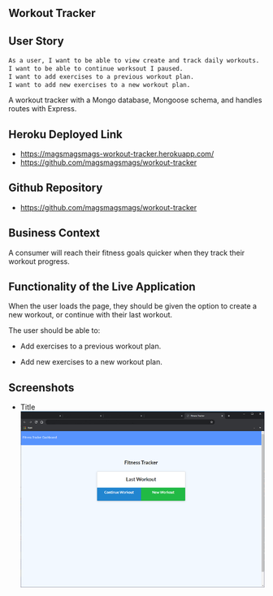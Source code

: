 ## Workout Tracker

## User Story

```
As a user, I want to be able to view create and track daily workouts.
I want to be able to continue worksout I paused.
I want to add exercises to a previous workout plan.
I want to add new exercises to a new workout plan.
```

A workout tracker with a Mongo database, Mongoose schema, and handles routes with Express.

## Heroku Deployed Link
* https://magsmagsmags-workout-tracker.herokuapp.com/
* https://github.com/magsmagsmags/workout-tracker

## Github Repository
* https://github.com/magsmagsmags/workout-tracker

## Business Context

A consumer will reach their fitness goals quicker when they track their workout progress.


## Functionality of the Live Application

When the user loads the page, they should be given the option to create a new workout, or continue with their last workout.

The user should be able to:

  * Add exercises to a previous workout plan.

  * Add new exercises to a new workout plan.


## Screenshots

* Title
![Screenshot](./screenshot.png)